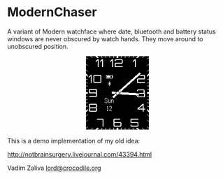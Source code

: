 ModernChaser
==========

A variant of Modern watchface where date, bluetooth and battery status
windows are never obscured by watch hands. They move around to
unobscured position.

<div align="center">
    <img src="screenshot.png" alt="screenshot" title="Screenshot"</img>
</div>

This is a demo implementation of my old idea:

http://notbrainsurgery.livejournal.com/43394.html

Vadim Zaliva <lord@crocodile.org>


